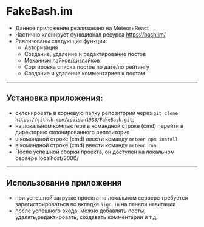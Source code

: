 # FakeBash.im
- Данное приложение реализовано на Meteor+React
- Частично клонирует функционал ресурса https://bash.im/
- Реализованы следующие функции:
  - Авторизация
  - Создание, удаление и редактирование постов
  - Механизм лайков/дизлайков
  - Сортировка списка постов по дате/по рейтингу
  - Создание и удаление комментариев к постам
-------------  
## Установка приложения:
- склонировать в корневую папку репозиторий через `git clone https://github.com/zpoison1993/FakeBash.git`;
- на локальном компьютере в командной строке (cmd) перейти в директорию склонированного репозитория
- в командной строке (cmd) ввести команду `meteor npm install`
- в командной строке (cmd) ввести команду `meteor run`
- После успешной сборки проекта, он доступен на локальном сервере localhost/3000/

-------------
## Использование приложения
- при успешной загрузке проекта на локальном сервере требуется зарегистрироваться во вкладке `Sign in` на панели навигации
- после успешного входа, можно добавлять посты, удалять,редактировать, создавать комментарии и т.д.
